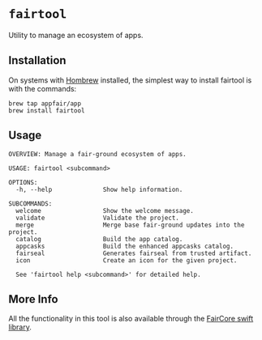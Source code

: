 # ``fairtool``

Utility to manage an ecosystem of apps.

## Installation

On systems with [Hombrew](https://brew.sh) installed, the simplest
way to install fairtool is with the commands:

```
brew tap appfair/app
brew install fairtool
```

## Usage

```
OVERVIEW: Manage a fair-ground ecosystem of apps.

USAGE: fairtool <subcommand>

OPTIONS:
  -h, --help              Show help information.

SUBCOMMANDS:
  welcome                 Show the welcome message.
  validate                Validate the project.
  merge                   Merge base fair-ground updates into the project.
  catalog                 Build the app catalog.
  appcasks                Build the enhanced appcasks catalog.
  fairseal                Generates fairseal from trusted artifact.
  icon                    Create an icon for the given project.

  See 'fairtool help <subcommand>' for detailed help.
```


## More Info

All the functionality in this tool is also available through
the [FairCore swift library](../faircore/).

